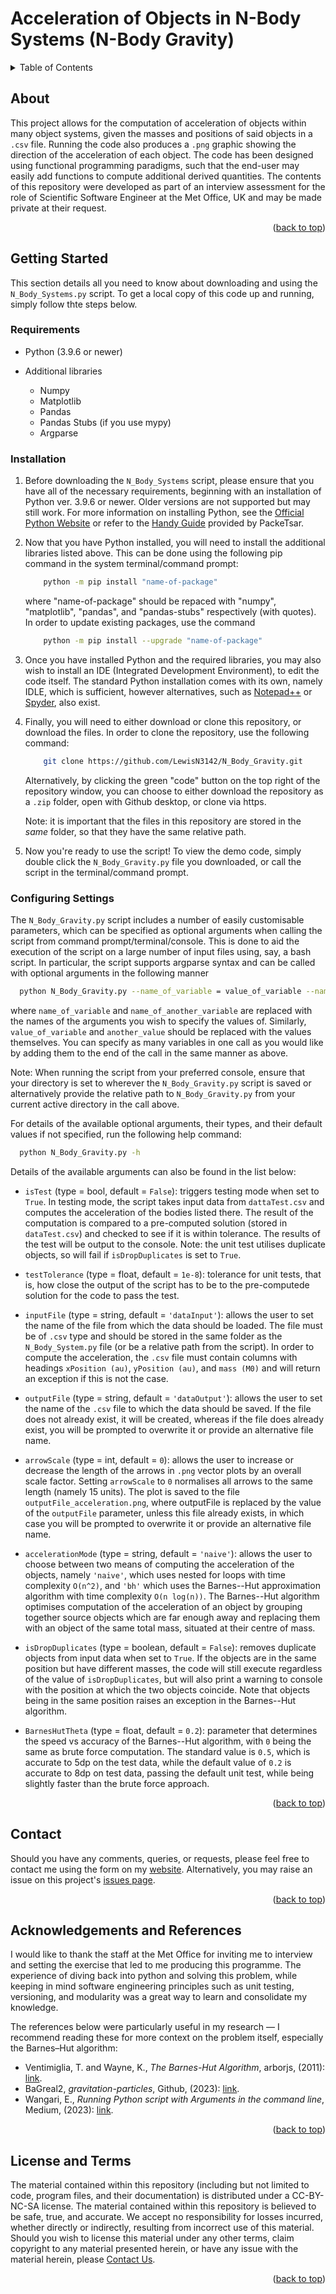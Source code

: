 # Acceleration of Objects in N-Body Systems (N-Body Gravity)

<a id="readme-top"></a>

<details>
  <summary>Table of Contents</summary>
  <ol>
  <li> <a href="#about">About</a></li>
  <li> <a href="#getting-started">Getting Started</a>
    <ul>
      <li> <a href="#requirements">Requirements</a></li>
      <li> <a href="#installation">Installation</a></li>
      <li> <a href="#configuring-settings">Configuring Settings</a></li>
    </ul>  </li>
  <li> <a href="#contact">Contact</a></li>
  <li> <a href="#acknowledgements-and-references">Acknowledgements and References</a></li>
  </ol>
</details>

## About

This project allows for the computation of acceleration of objects within many object systems, given the masses and positions of said objects in a `.csv` file. Running the code also produces a `.png` graphic showing the direction of the acceleration of each object. The code has been designed using functional programming paradigms, such that the end-user may easily add functions to compute additional derived quantities. The contents of this repository were developed as part of an interview assessment for the role of Scientific Software Engineer at the Met Office, UK and may be made private at their request.

<p align="right">(<a href="#readme-top">back to top</a>)</p>

## Getting Started

This section details all you need to know about downloading and using the `N_Body_Systems.py` script. To get a local copy of this code up and running, simply follow thte steps below.

### Requirements

- Python (3.9.6 or newer)

- Additional libraries

  - Numpy
  - Matplotlib
  - Pandas
  - Pandas Stubs (if you use mypy)
  - Argparse

### Installation

1. Before downloading the `N_Body_Systems` script, please ensure that you have all of the necessary requirements, beginning with an installation of Python ver. 3.9.6 or newer. Older versions are not supported but may still work. For more information on installing Python, see the <a href="https://www.python.org/downloads/">Official Python Website</a> or refer to the <a href="https://github.com/PackeTsar/Install-Python/blob/master/README.md">Handy Guide</a> provided by PackeTsar.

2. Now that you have Python installed, you will need to install the additional libraries listed above. This can be done using the following pip command in the system terminal/command prompt:

   ```sh
       python -m pip install "name-of-package"
   ```

   where "name-of-package" should be repaced with "numpy", "matplotlib", "pandas", and "pandas-stubs" respectively (with quotes). In order to update existing packages, use the command

   ```sh
       python -m pip install --upgrade "name-of-package"
   ```

3. Once you have installed Python and the required libraries, you may also wish to install an IDE (Integrated Development Environment), to edit the code itself. The standard Python installation comes with its own, namely IDLE, which is sufficient, however alternatives, such as <a href="https://notepad-plus-plus.org/">Notepad++</a> or <a href="https://www.spyder-ide.org/">Spyder</a>, also exist.

4. Finally, you will need to either download or clone this repository, or download the files. In order to clone the repository, use the following command:

   ```sh
       git clone https://github.com/LewisN3142/N_Body_Gravity.git
   ```
   
   Alternatively, by clicking the green "code" button on the top right of the repository window, you can choose to either download the repository as a `.zip` folder, open with Github desktop, or clone via https.

   Note: it is important that the files in this repository are stored in the _same_ folder, so that they have the same relative path.

5. Now you're ready to use the script! To view the demo code, simply double click the `N_Body_Gravity.py` file you downloaded, or call the script in the terminal/command prompt.

### Configuring Settings

The `N_Body_Gravity.py` script includes a number of easily customisable parameters, which can be specified as optional arguments when calling the script from command prompt/terminal/console. This is done to aid the execution of the script on a large number of input files using, say, a bash script.
In particular, the script supports argparse syntax and can be called with optional arguments in the following manner

```sh
  python N_Body_Gravity.py --name_of_variable = value_of_variable --name_of_another_variable = another_value
```
where `name_of_variable` and `name_of_another_variable` are replaced with the names of the arguments you wish to specify the values of. Similarly, `value_of_variable` and `another_value` should be replaced with the values themselves. You can specify as many variables in one call as you would like by adding them to the end of the call in the same manner as above.

Note: When running the script from your preferred console, ensure that your directory is set to wherever the `N_Body_Gravity.py` script is saved or alternatively provide the relative path to `N_Body_Gravity.py` from your current active directory in the call above.

For details of the available optional arguments, their types, and their default values if not specified, run the following help command:

```sh
  python N_Body_Gravity.py -h
```

Details of the available arguments can also be found in the list below:

- `isTest` (type = bool, default = `False`): triggers testing mode when set to `True`. In testing mode, the script takes input data from `dattaTest.csv` and computes the acceleration of the bodies listed there. The result of the computation is compared to a pre-computed solution (stored in `dataTest.csv`) and checked to see if it is within tolerance. The results of the test will be output to the console. Note: the unit test utilises duplicate objects, so will fail if `isDropDuplicates` is set to `True`.

- `testTolerance` (type = float, default = `1e-8`): tolerance for unit tests, that is, how close the output of the script has to be to the pre-computede solution for the code to pass the test.

- `inputFile` (type = string, default = `'dataInput'`): allows the user to set the name of the file from which the data should be loaded. The file must be of `.csv` type and should be stored in the same folder as the `N_Body_System.py` file (or be a relative path from the script). In order to compute the acceleration, the `.csv` file must contain columns with headings `xPosition (au)`, `yPosition (au)`, and `mass (M0)` and will return an exception if this is not the case.
  
- `outputFile` (type = string, default = `'dataOutput'`): allows the user to set the name of the `.csv` file to which the data should be saved. If the file does not already exist, it will be created, whereas if the file does already exist, you will be prompted to overwrite it or provide an alternative file name.
  
-  `arrowScale` (type = int, default = `0`): allows the user to increase or decrease the length of the arrows in `.png` vector plots by an overall scale factor. Setting `arrowScale` to `0` normalises all arrows to the same length (namely 15 units). The plot is saved to the file `outputFile_acceleration.png`, where outputFile is replaced by the value of the `outputFile` parameter, unless this file already exists, in which case you will be prompted to overwrite it or provide an alternative file name.
  
- `accelerationMode` (type = string, default = `'naive'`): allows the user to choose between two means of computing the acceleration of the objects, namely `'naive'`, which uses nested for loops with time complexity `O(n^2)`, and `'bh'` which uses the Barnes--Hut approximation algorithm with time complexity `O(n log(n))`. The Barnes--Hut algorithm optimises computation of the acceleration of an object by grouping together source objects which are far enough away and replacing them with an object of the same total mass, situated at their centre of mass.

- `isDropDuplicates` (type = boolean, default = `False`): removes duplicate objects from input data when set to `True`. If the objects are in the same position but have different masses, the code will still execute regardless of the value of `isDropDuplicates`, but will also print a warning to console with the position at which the two objects coincide. Note that objects being in the same position raises an exception in the Barnes--Hut algorithm.

-  `BarnesHutTheta` (type = float, default = `0.2`): parameter that determines the speed vs accuracy of the Barnes--Hut algorithm, with `0` being the same as brute force computation. The standard value is `0.5`, which is accurate to 5dp on the test data, while the default value of `0.2` is accurate to 8dp on test data, passing the default unit test, while being slightly faster than the brute force approach.

<p align="right">(<a href="#readme-top">back to top</a>)</p>

## Contact

Should you have any comments, queries, or requests, please feel free to contact me using the form on my <a href="https://lewisn3142.github.io/contact_page/contact.html">website</a>.
Alternatively, you may raise an issue on this project's <a href="https://github.com/LewisN3142/N-Body-Gravity/issues">issues page</a>.

<p align="right">(<a href="#readme-top">back to top</a>)</p>

## Acknowledgements and References

I would like to thank the staff at the Met Office for inviting me to interview and setting the exercise that led to me producing this programme. The experience of diving back into python and solving this problem, while keeping in mind software engineering principles such as unit testing, versioning, and modularity was a great way to learn and consolidate my knowledge.

The references below were particularly useful in my research &mdash; I recommend reading these for more context on the problem itself, especially the Barnes&ndash;Hut algorithm:

- Ventimiglia, T. and Wayne, K., <em>The Barnes-Hut Algorithm</em>, arborjs, (2011): <a href="https://arborjs.org/docs/barnes-hut">link</a>.
- BaGreal2, <em>gravitation-particles</em>, Github, (2023): <a href="https://github.com/BaGreal2/gravitation-particles">link</a>.
- Wangari, E., <em>Running Python script with Arguments in the command line</em>, Medium, (2023): <a href="https://medium.com/@evaGachirwa/running-python-script-with-arguments-in-the-command-line-93dfa5f10eff">link</a>.

<p align="right">(<a href="#readme-top">back to top</a>)</p>

## License and Terms

The material contained within this repository (including but not limited to code, program files, and their documentation) is distributed under a CC-BY-NC-SA license. The material contained within this repository is believed to be safe, true, and accurate. We accept no responsibility for losses incurred, whether directly or indirectly, resulting from incorrect use of this material. Should you wish to license this material under any other terms, claim copyright to any material presented herein, or have any issue with the material herein, please [Contact Us](https://lewisn3142.github.io/contact_page/contact.html).

<p align="right">(<a href="#readme-top">back to top</a>)</p>

